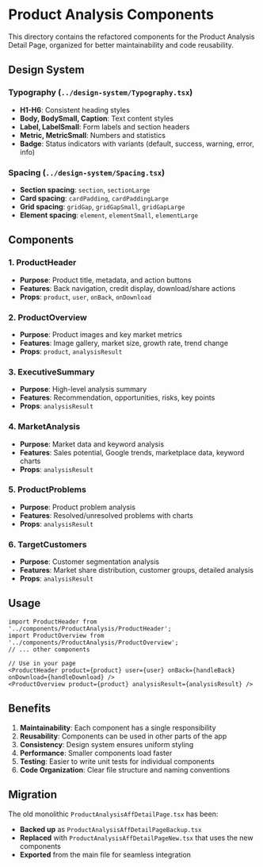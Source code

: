 # Product Analysis Components

This directory contains the refactored components for the Product Analysis Detail Page, organized for better maintainability and code reusability.

## Design System

### Typography (`../design-system/Typography.tsx`)
- **H1-H6**: Consistent heading styles
- **Body, BodySmall, Caption**: Text content styles
- **Label, LabelSmall**: Form labels and section headers
- **Metric, MetricSmall**: Numbers and statistics
- **Badge**: Status indicators with variants (default, success, warning, error, info)

### Spacing (`../design-system/Spacing.tsx`)
- **Section spacing**: `section`, `sectionLarge`
- **Card spacing**: `cardPadding`, `cardPaddingLarge`
- **Grid spacing**: `gridGap`, `gridGapSmall`, `gridGapLarge`
- **Element spacing**: `element`, `elementSmall`, `elementLarge`

## Components

### 1. ProductHeader
- **Purpose**: Product title, metadata, and action buttons
- **Features**: Back navigation, credit display, download/share actions
- **Props**: `product`, `user`, `onBack`, `onDownload`

### 2. ProductOverview
- **Purpose**: Product images and key market metrics
- **Features**: Image gallery, market size, growth rate, trend change
- **Props**: `product`, `analysisResult`

### 3. ExecutiveSummary
- **Purpose**: High-level analysis summary
- **Features**: Recommendation, opportunities, risks, key points
- **Props**: `analysisResult`

### 4. MarketAnalysis
- **Purpose**: Market data and keyword analysis
- **Features**: Sales potential, Google trends, marketplace data, keyword charts
- **Props**: `analysisResult`

### 5. ProductProblems
- **Purpose**: Product problem analysis
- **Features**: Resolved/unresolved problems with charts
- **Props**: `analysisResult`

### 6. TargetCustomers
- **Purpose**: Customer segmentation analysis
- **Features**: Market share distribution, customer groups, detailed analysis
- **Props**: `analysisResult`

## Usage

```tsx
import ProductHeader from '../components/ProductAnalysis/ProductHeader';
import ProductOverview from '../components/ProductAnalysis/ProductOverview';
// ... other components

// Use in your page
<ProductHeader product={product} user={user} onBack={handleBack} onDownload={handleDownload} />
<ProductOverview product={product} analysisResult={analysisResult} />
```

## Benefits

1. **Maintainability**: Each component has a single responsibility
2. **Reusability**: Components can be used in other parts of the app
3. **Consistency**: Design system ensures uniform styling
4. **Performance**: Smaller components load faster
5. **Testing**: Easier to write unit tests for individual components
6. **Code Organization**: Clear file structure and naming conventions

## Migration

The old monolithic `ProductAnalysisAffDetailPage.tsx` has been:
- **Backed up** as `ProductAnalysisAffDetailPageBackup.tsx`
- **Replaced** with `ProductAnalysisAffDetailPageNew.tsx` that uses the new components
- **Exported** from the main file for seamless integration
